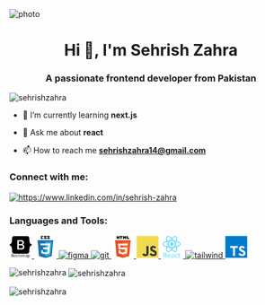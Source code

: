 <img src="https://github.com/sehrishzahra/sehrishzahra/assets/114233549/e9c8e9ce-958a-4fa9-924f-715b91ad77d7" alt="photo" width="900" height="400">
<h1 align="center">Hi 👋, I'm Sehrish Zahra</h1>
<h3 align="center">A passionate frontend developer from Pakistan</h3>

<p align="left"> <img src="https://komarev.com/ghpvc/?username=sehrishzahra&label=Profile%20views&color=0e75b6&style=flat" alt="sehrishzahra" /> </p>

- 🌱 I’m currently learning **next.js**

- 💬 Ask me about **react**

- 📫 How to reach me **sehrishzahra14@gmail.com**

<h3 align="left">Connect with me:</h3>
<p align="left">
<a href="https://linkedin.com/in/https://www.linkedin.com/in/sehrish-zahra" target="blank"><img align="center" src="https://raw.githubusercontent.com/rahuldkjain/github-profile-readme-generator/master/src/images/icons/Social/linked-in-alt.svg" alt="https://www.linkedin.com/in/sehrish-zahra" height="30" width="40" /></a>
</p>

<h3 align="left">Languages and Tools:</h3>
<p align="left"> <a href="https://getbootstrap.com" target="_blank" rel="noreferrer"> <img src="https://raw.githubusercontent.com/devicons/devicon/master/icons/bootstrap/bootstrap-plain-wordmark.svg" alt="bootstrap" width="40" height="40"/> </a> <a href="https://www.w3schools.com/css/" target="_blank" rel="noreferrer"> <img src="https://raw.githubusercontent.com/devicons/devicon/master/icons/css3/css3-original-wordmark.svg" alt="css3" width="40" height="40"/> </a> <a href="https://www.figma.com/" target="_blank" rel="noreferrer"> <img src="https://www.vectorlogo.zone/logos/figma/figma-icon.svg" alt="figma" width="40" height="40"/> </a> <a href="https://git-scm.com/" target="_blank" rel="noreferrer"> <img src="https://www.vectorlogo.zone/logos/git-scm/git-scm-icon.svg" alt="git" width="40" height="40"/> </a> <a href="https://www.w3.org/html/" target="_blank" rel="noreferrer"> <img src="https://raw.githubusercontent.com/devicons/devicon/master/icons/html5/html5-original-wordmark.svg" alt="html5" width="40" height="40"/> </a> <a href="https://developer.mozilla.org/en-US/docs/Web/JavaScript" target="_blank" rel="noreferrer"> <img src="https://raw.githubusercontent.com/devicons/devicon/master/icons/javascript/javascript-original.svg" alt="javascript" width="40" height="40"/> </a> <a href="https://reactjs.org/" target="_blank" rel="noreferrer"> <img src="https://raw.githubusercontent.com/devicons/devicon/master/icons/react/react-original-wordmark.svg" alt="react" width="40" height="40"/> </a> <a href="https://tailwindcss.com/" target="_blank" rel="noreferrer"> <img src="https://www.vectorlogo.zone/logos/tailwindcss/tailwindcss-icon.svg" alt="tailwind" width="40" height="40"/> </a> <a href="https://www.typescriptlang.org/" target="_blank" rel="noreferrer"> <img src="https://raw.githubusercontent.com/devicons/devicon/master/icons/typescript/typescript-original.svg" alt="typescript" width="40" height="40"/> </a> </p>

<p><img align="left" src="https://github-readme-stats.vercel.app/api/top-langs?username=sehrishzahra&show_icons=true&locale=en&layout=compact" alt="sehrishzahra" /></p>

<p>&nbsp;<img align="center" src="https://github-readme-stats.vercel.app/api?username=sehrishzahra&show_icons=true&locale=en" alt="sehrishzahra" /></p>

<p><img align="center" src="https://github-readme-streak-stats.herokuapp.com/?user=sehrishzahra&" alt="sehrishzahra" /></p>


